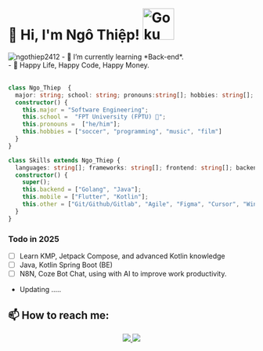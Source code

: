 
# 👋 Hi, I'm Ngô Thiệp! <a href="https://emoji.gg/emoji/2586-gokuwaving"><img src="https://cdn3.emoji.gg/emojis/2586-gokuwaving.png" width="64px" height="64px" alt="GokuWaving"></a>
<img src="https://komarev.com/ghpvc/?username=ngothiep2412" alt="ngothiep2412" /> 
- 🌱 I’m currently learning *Back-end*.</br>
- 🌱 Happy Life, Happy Code, Happy Money.</br>
</br>

```typescript
class Ngo_Thiep  {
  major: string; school: string; pronouns:string[]; hobbies: string[]; 
  constructor() {
    this.major = "Software Engineering";
    this.school =  "FPT University (FPTU) 🦊";
    this.pronouns =  ["he/him"];
    this.hobbies = ["soccer", "programming", "music", "film"]
  }
}

class Skills extends Ngo_Thiep {
  languages: string[]; frameworks: string[]; frontend: string[]; backend: string[]; other: string[]
  constructor() {
    super();
    this.backend = ["Golang", "Java"];
    this.mobile = ["Flutter", "Kotlin"];
    this.other = ["Git/Github/Gitlab", "Agile", "Figma", "Cursor", "Windsurf", "N8N", "Coze"]
  }
}
```
### Todo in 2025
- [ ] Learn KMP, Jetpack Compose, and advanced Kotlin knowledge
- [ ] Java, Kotlin Spring Boot (BE)
- [ ] N8N, Coze Bot Chat, using with AI to improve work productivity.
    
- Updating .....
## 📫 How to reach me:
<p align="center">
  <a href="https://www.facebook.com/profile.php?id=100008885110250" alt="Facebook">
    <img src="https://img.shields.io/badge/Facebook-%231877F2.svg?style=for-the-badge&logo=Facebook&logoColor=white" target="_blank" />
  </a> 
  <a href="https://github.com/ngothiep2412" alt="Github">
    <img src="https://img.shields.io/badge/github-%23121011.svg?style=for-the-badge&logo=github&logoColor=white"/>
  </a> 
</p>
